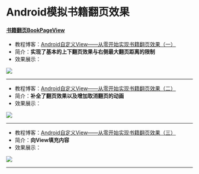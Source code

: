 # Android模拟书籍翻页效果

#### [书籍翻页BookPageView](https://github.com/AnliaLee/BookPage/blob/master/src/main/java/com/anlia/pageturn/BookPageView.java)

* 教程博客：[Android自定义View——从零开始实现书籍翻页效果（一）](http://www.jianshu.com/p/d02362fbd9f2)
* 简介：**实现了基本的上下翻页效果与右侧最大翻页距离的限制**
* 效果展示：

![](http://upload-images.jianshu.io/upload_images/4909537-730f29ca7e9b4c67.gif?imageMogr2/auto-orient/strip)

***

* 教程博客：[Android自定义View——从零开始实现书籍翻页效果（二）](http://www.jianshu.com/p/7cd7f61ab878)
* 简介：**补全了翻页效果以及增加取消翻页的动画**
* 效果展示：

![](http://upload-images.jianshu.io/upload_images/4909537-d9c7073f88be27bc.gif?imageMogr2/auto-orient/strip)
***

* 教程博客：[Android自定义View——从零开始实现书籍翻页效果（三）](http://www.jianshu.com/p/f78f52c3c560)
* 简介：**向View填充内容**
* 效果展示：

![](http://upload-images.jianshu.io/upload_images/4909537-713d9c3b9667afd0.gif?imageMogr2/auto-orient/strip)

***